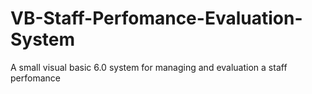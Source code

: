 # VB-Staff-Perfomance-Evaluation-System
A small visual basic 6.0 system for managing and evaluation a staff perfomance
